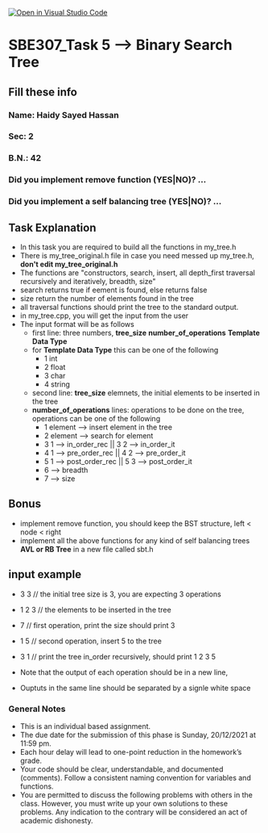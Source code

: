 [![Open in Visual Studio Code](https://classroom.github.com/assets/open-in-vscode-f059dc9a6f8d3a56e377f745f24479a46679e63a5d9fe6f495e02850cd0d8118.svg)](https://classroom.github.com/online_ide?assignment_repo_id=6610117&assignment_repo_type=AssignmentRepo)
# SBE307_Task 5 --> **B**inary **S**earch **T**ree

## Fill these info

### Name: Haidy Sayed Hassan

### Sec: 2

### B.N.: 42

### Did you implement remove function (YES|NO)? ...

### Did you implement a self balancing tree (YES|NO)? ...

## Task Explanation

- In this task you are required to build all the functions in my_tree.h
- There is my_tree_original.h file in case you need messed up my_tree.h, **don't edit my_tree_original.h**
- The functions are "constructors, search, insert, all depth_first traversal recursively and iteratively, breadth, size"
- search returns true if eement is found, else returns false
- size return the number of elements found in the tree
- all traversal functions should print the tree to the standard output.
- in my_tree.cpp, you will get the input from the user
- The input format will be as follows
  - first line: three numbers, **tree_size** **number_of_operations** **Template Data Type**
  - for **Template Data Type** this can be one of the following
    - 1 int
    - 2 float
    - 3 char
    - 4 string
  - second line: **tree_size** elemnets, the initial elements to be inserted in the tree
  - **number_of_operations** lines: operations to be done on the tree, operations can be one of the following
    - 1 element --> insert element in the tree
    - 2 element --> search for element
    - 3 1 --> in_order_rec    ||  3 2 --> in_order_it
    - 4 1 --> pre_order_rec   ||  4 2 --> pre_order_it
    - 5 1 --> post_order_rec   ||  5 3 --> post_order_it
    - 6 --> breadth
    - 7 --> size

## Bonus

- implement remove function, you should keep the BST structure, left < node < right
- implement all the above functions for any kind of self balancing trees **AVL or RB Tree** in a new file called sbt.h 

## input example

- 3 3 // the initial tree size is 3, you are expecting 3 operations
- 1 2 3 // the elements to be inserted in the tree
- 7 // first operation, print the size should print 3
- 1 5 // second operation, insert 5 to the tree
- 3 1 // print the tree in_order recursively, should print 1 2 3 5

- Note that the output of each operation should be in a new line,
- Ouptuts in the same line should be separated by a signle white space 
### General Notes

- This is an individual based assignment.
- The due date for the submission of this phase is Sunday, 20/12/2021 at 11:59 pm.
- Each hour delay will lead to one-point reduction in the homework’s grade.
- Your code should be clear, understandable, and documented (comments). Follow a consistent naming convention for variables and functions.
- You are permitted to discuss the following problems with others in the class. However, you must write up your own solutions to these problems. Any indication to the contrary will be considered an act of academic dishonesty.

